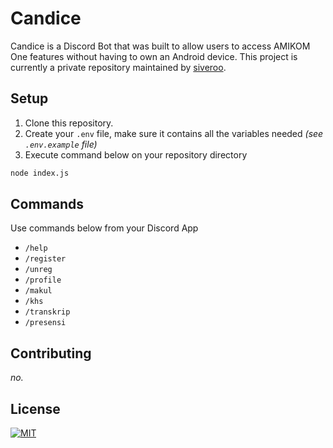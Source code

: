 # Candice

Candice is a Discord Bot that was built to allow users to access AMIKOM One features without having to own an Android device. This project is currently a private repository maintained by [siveroo](https://github.com/siveroo/).

## Setup

1. Clone this repository.
2. Create your `.env` file, make sure it contains all the variables needed *(see `.env.example` file)*
3. Execute command below on your repository directory
```bash
node index.js
```

## Commands
Use commands below from your Discord App
- `/help`
- `/register`
- `/unreg`
- `/profile`
- `/makul`
- `/khs`
- `/transkrip`
- `/presensi`

## Contributing
*no.*

## License
[![MIT](https://img.shields.io/badge/License-MIT-yellow.svg)](https://opensource.org/licenses/MIT)
